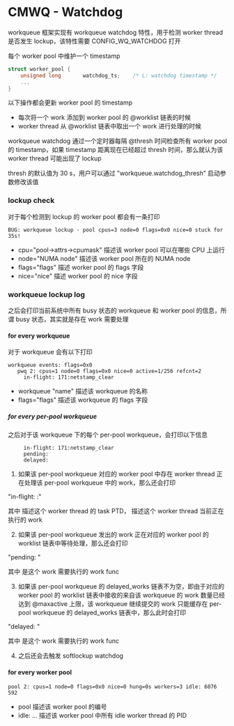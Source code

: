# CMWQ - Watchdog

workqueue 框架实现有 workqueue watchdog 特性，用于检测 worker thread 是否发生 lockup，该特性需要 CONFIG_WQ_WATCHDOG 打开


每个 worker pool 中维护一个 timestamp

```c
struct worker_pool {
	unsigned long		watchdog_ts;    /* L: watchdog timestamp */
	...
}
```


以下操作都会更新 worker pool 的 timestamp

- 每次将一个 work 添加到 worker pool 的 @worklist 链表的时候
- worker thread 从 @worklist 链表中取出一个 work 进行处理的时候


workqueue watchdog 通过一个定时器每隔 @thresh 时间检查所有 worker pool 的 timestamp，如果 timestamp 距离现在已经超过 thresh 时间，那么就认为该 worker thread 可能出现了 lockup

thresh 的默认值为 30 s，用户可以通过 "workqueue.watchdog_thresh" 启动参数修改该值


### lockup check

对于每个检测到 lockup 的 worker pool 都会有一条打印

```
BUG: workqueue lockup - pool cpus=3 node=0 flags=0x0 nice=0 stuck for 35s!
```

- cpu="pool->attrs->cpumask" 描述该 worker pool 可以在哪些 CPU 上运行
- node="NUMA node" 描述该 worker pool 所在的 NUMA node
- flags="flags" 描述 worker pool 的 flags 字段
- nice="nice" 描述 worker pool 的 nice 字段


### workqueue lockup log

之后会打印当前系统中所有 busy 状态的 workqueue 和 worker pool 的信息，所谓 busy 状态，其实就是存在 work 需要处理


#### for every workqueue

对于 workqueue 会有以下打印

```
workqueue events: flags=0x0
   pwq 2: cpus=1 node=0 flags=0x0 nice=0 active=1/256 refcnt=2
     in-flight: 171:netstamp_clear
```

- workqueue "name" 描述该 workqueue 的名称
- flags="flags" 描述该 workqueue 的 flags 字段


##### for every per-pool workqueue

之后对于该 workqueue 下的每个 per-pool workqueue，会打印以下信息

```
     in-flight: 171:netstamp_clear
     pending: 
     delayed:
```


1. 如果该 per-pool workqueue 对应的 worker pool 中存在 worker thread 正在处理该 per-pool workqueue 中的 work，那么还会打印

"in-flight: <worker-PID>:<worker-current-func>"

其中 <worker-PID> 描述这个 worker thread 的 task PTD，<worker-current-func> 描述这个 worker thread 当前正在执行的 work


2. 如果该 per-pool workqueue 发出的 work 正在对应的 worker pool 的 worklist 链表中等待处理，那么还会打印

"pending: <work-func>"

其中 <work-func> 是这个 work 需要执行的 work func


3. 如果该 per-pool workqueue 的 delayed_works 链表不为空，即由于对应的 worker pool 的 worklist 链表中接收的来自该 workqueue 的 work 数量已经达到 @maxactive 上限，该 workqueue 继续提交的 work 只能缓存在 per-pool workqueue 的 delayed_works 链表中，那么此时会打印

"delayed: <work-func>"

其中 <work-func> 是这个 work 需要执行的 work func


4. 之后还会去触发 softlockup watchdog


#### for every worker pool

```
pool 2: cpus=1 node=0 flags=0x0 nice=0 hung=0s workers=3 idle: 6076 592
```

- pool <pool-id> 描述该 worker pool 的编号
- idle: <idle-worker-pid> <idle-worker-pid> ... 描述该 worker pool 中所有 idle worker thread 的 PID

